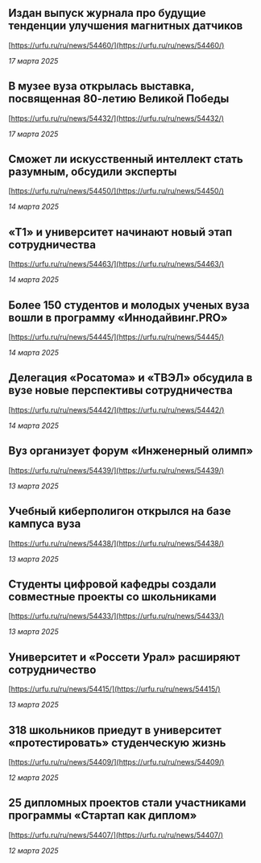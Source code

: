 ## Издан выпуск журнала про будущие тенденции улучшения магнитных датчиков

[https://urfu.ru/ru/news/54460/](https://urfu.ru/ru/news/54460/)

_17 марта 2025_

## В музее вуза открылась выставка, посвященная 80-летию Великой Победы

[https://urfu.ru/ru/news/54432/](https://urfu.ru/ru/news/54432/)

_17 марта 2025_

## Сможет ли искусственный интеллект стать разумным, обсудили эксперты

[https://urfu.ru/ru/news/54450/](https://urfu.ru/ru/news/54450/)

_14 марта 2025_

## «Т1» и университет начинают новый этап сотрудничества

[https://urfu.ru/ru/news/54463/](https://urfu.ru/ru/news/54463/)

_14 марта 2025_

## Более 150 студентов и молодых ученых вуза вошли в программу «Иннодайвинг.PRO»

[https://urfu.ru/ru/news/54445/](https://urfu.ru/ru/news/54445/)

_14 марта 2025_

## Делегация «Росатома» и «ТВЭЛ» обсудила в вузе новые перспективы сотрудничества

[https://urfu.ru/ru/news/54442/](https://urfu.ru/ru/news/54442/)

_14 марта 2025_

## Вуз организует форум «Инженерный олимп»

[https://urfu.ru/ru/news/54439/](https://urfu.ru/ru/news/54439/)

_13 марта 2025_

## Учебный киберполигон открылся на базе кампуса вуза

[https://urfu.ru/ru/news/54438/](https://urfu.ru/ru/news/54438/)

_13 марта 2025_

## Студенты цифровой кафедры создали совместные проекты со школьниками

[https://urfu.ru/ru/news/54433/](https://urfu.ru/ru/news/54433/)

_13 марта 2025_

## Университет и «Россети Урал» расширяют сотрудничество

[https://urfu.ru/ru/news/54415/](https://urfu.ru/ru/news/54415/)

_13 марта 2025_

## 318 школьников приедут в университет «протестировать» студенческую жизнь

[https://urfu.ru/ru/news/54409/](https://urfu.ru/ru/news/54409/)

_12 марта 2025_

## 25 дипломных проектов стали участниками программы «Стартап как диплом»

[https://urfu.ru/ru/news/54407/](https://urfu.ru/ru/news/54407/)

_12 марта 2025_

